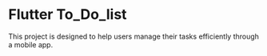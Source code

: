 # Flutter To_Do_list

This project is designed to help users manage their tasks efficiently through a mobile app.